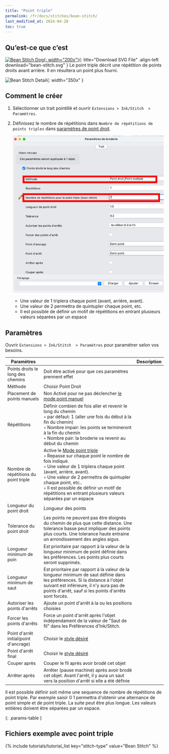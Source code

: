 ```yaml
---
title: "Point triple"
permalink: /fr/docs/stitches/bean-stitch/
last_modified_at: 2024-04-28
toc: true
---
```

## Qu’est-ce que c’est
[![Bean Stitch Dog](/assets/images/docs/bean-stitch-example.jpg){: width="200x"}](/assets/images/docs/bean-stitch.svg){: title="Download SVG File" .align-left download="bean-stitch.svg" }
Le point triple décrit une répétition de points droits avant arrière. Il en résultera un point plus fourni.

![Bean Stitch Detail](/assets/images/docs/bean-stitch-detail.jpg){: width="350x" }

## Comment le créer
1. Sélectionner un trait pointillé et ouvrir  `Extensions > Ink/Stitch  > Paramètres`.

2. Définissez le nombre de répétitions dans `Nombre de répétitions de points triples` dans [paramètres de point droit](/fr/docs/stitches/running-stitch).

   ![Bean Stitch Params](/assets/images/docs/fr/params-bean-stitch.jpg)

   * Une valeur de 1 triplera chaque point (avant, arrière, avant).
   * Une valeur de 2 permettra de quintupler chaque point, etc.
   * Il est possible de définir un motif de répétitions en entrant plusieurs valeurs séparées par un espace
  
## Paramètres

Ouvrir `Extensions > Ink/Stitch  > Paramètres` pour paramétrer selon vos besoins.

Paramètres||Description
---|--|---
Points droits le long des chemins |Doit être activé pour que ces paramètres prennent effet
Méthode                           |Choisir Point Droit
Placement de points manuels       |Non Activé pour ne pas déclencher [le mode point manuel](/fr/docs/stitches/manual-stitch/)
Répétitions                          |Définir combien de fois aller et revenir le long du chemin<br />◦ par défaut: 1 (aller une fois du début à la fin du chemin)<br />◦ Nombre impair: les points se termineront à la fin du chemin<br />◦ Nombre pair: la broderie va revenir au début du chemin
Nombre de répétitions du point triple |Active le [Mode point triple](/fr/docs/stitches/bean-stitch/)<br />◦ Repasse sur chaque point le nombre de fois indiqué.<br />◦ Une valeur de 1 triplera chaque point (avant, arrière, avant).<br />◦ Une valeur de 2 permettra de quintupler chaque point, etc..<br />◦ Il est possible de définir un motif de répétitions en entrant plusieurs valeurs séparées par un espace
Longueur du point droit           |Longueur des points 
Tolerance du point droit          |Les points ne peuvent pas être éloignés du chemin de plus que cette distance. Une tolerance basse peut impliquer des points plus courts. Une tolerance haute entraine un arrondissement des angles aigus.
Longueur minimum de poin|Est prioritaire par rapport à la valeur de la longueur minimum de point définie dans les préférences. Les points plus courts seront supprimés.
Longueur minimum de saut|Est prioritaire par rapport à la valeur de la longueur minimum de saut définie dans les préférences. Si la distance à l'objet suivant est inférieure, il n'y aura pas de points d'arrêt, sauf si les points d'arrêts sont forcés.
Autoriser les points d'arrêts     |Ajoute un point d'arrêt à la ou les positions choisies
Forcer les points d'arrêts        |Force un point d'arrêt après l'objet indépendament de la valeur de "Saut de fil" dans les Préférences d'Ink/Stitch.
Point d'arrêt initial(point d'ancrage)                  |Choisir le  [style désiré](/fr/docs/stitches/lock-stitches/)
Point d'arrêt  final                  |Choisir le  [style désiré](/fr/docs/stitches/lock-stitches/)
Couper après                      |Couper le fil après avoir brodé cet objet
Arrêter après                     |Arrêter (pause machine) après avoir brodé cet objet. Avant l'arrêt, il y aura un saut vers la position d'arrêt si elle a été définie

Il est possible définir soit même une sequence de nombre de répétitions de point triple. Par exemple saisir 0 1 permettra d'obtenir une alternance de point simple et de point triple. La suite peut être plus longue. Les valeurs entières doivent être séparées par un espace.



{: .params-table }

## Fichiers exemple avec point triple
{% include tutorials/tutorial_list key="stitch-type" value="Bean Stitch" %}
